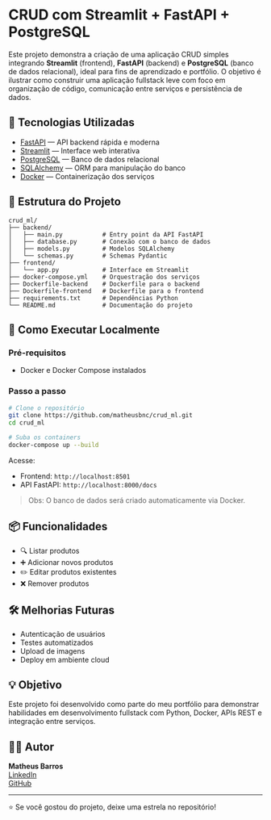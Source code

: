 # CRUD com Streamlit + FastAPI + PostgreSQL

Este projeto demonstra a criação de uma aplicação CRUD simples integrando **Streamlit** (frontend), **FastAPI** (backend) e **PostgreSQL** (banco de dados relacional), ideal para fins de aprendizado e portfólio. O objetivo é ilustrar como construir uma aplicação fullstack leve com foco em organização de código, comunicação entre serviços e persistência de dados.

## 🧩 Tecnologias Utilizadas

- [FastAPI](https://fastapi.tiangolo.com/) — API backend rápida e moderna  
- [Streamlit](https://streamlit.io/) — Interface web interativa  
- [PostgreSQL](https://www.postgresql.org/) — Banco de dados relacional  
- [SQLAlchemy](https://www.sqlalchemy.org/) — ORM para manipulação do banco  
- [Docker](https://www.docker.com/) — Containerização dos serviços  

## 📁 Estrutura do Projeto

```
crud_ml/
├── backend/
│   ├── main.py           # Entry point da API FastAPI
│   ├── database.py       # Conexão com o banco de dados
│   ├── models.py         # Modelos SQLAlchemy
│   └── schemas.py        # Schemas Pydantic
├── frontend/
│   └── app.py            # Interface em Streamlit
├── docker-compose.yml    # Orquestração dos serviços
├── Dockerfile-backend    # Dockerfile para o backend
├── Dockerfile-frontend   # Dockerfile para o frontend
├── requirements.txt      # Dependências Python
└── README.md             # Documentação do projeto
```

## 🚀 Como Executar Localmente

### Pré-requisitos

- Docker e Docker Compose instalados

### Passo a passo

```bash
# Clone o repositório
git clone https://github.com/matheusbnc/crud_ml.git
cd crud_ml

# Suba os containers
docker-compose up --build
```

Acesse:

- Frontend: `http://localhost:8501`  
- API FastAPI: `http://localhost:8000/docs`

> Obs: O banco de dados será criado automaticamente via Docker.

## 📦 Funcionalidades

- 🔍 Listar produtos  
- ➕ Adicionar novos produtos  
- ✏️ Editar produtos existentes  
- ❌ Remover produtos  

## 🛠️ Melhorias Futuras

- Autenticação de usuários  
- Testes automatizados  
- Upload de imagens  
- Deploy em ambiente cloud  

## 💡 Objetivo

Este projeto foi desenvolvido como parte do meu portfólio para demonstrar habilidades em desenvolvimento fullstack com Python, Docker, APIs REST e integração entre serviços.

## 🧑‍💻 Autor

**Matheus Barros**  
[LinkedIn](https://www.linkedin.com/in/matheusbnc/)  
[GitHub](https://github.com/matheusbnc)

---

⭐ Se você gostou do projeto, deixe uma estrela no repositório!
